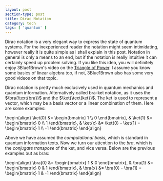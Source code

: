 ```yaml
---
layout: post
section-type: post
title: Dirac Notation
category: tech
tags: [ 'quantum' ]
---
```


Dirac notation is a very elegant way to express
the state of quantum systems. For the inexperienced reader
the notation might seem intimidating, however
really it is quite simple as I
shall explain in this post. Notation in general
is only a means to an end, but if the notation
is really intuitive it can certainly speed up
problem solving. If you like this idea, you will
definitely enjoy 3Blue1Brown's video on the [Triangle
of Power](https://www.youtube.com/watch?v=sULa9Lc4pck).
I assume you know some basics of linear algebra too,
if not, 3Blue1Brown also has some very good videos on that topic.

Dirac notation is pretty much exclusively used
in quantum mechanics and quantum information. Alternatively
 called bra-ket notation, as it uses the
 $\bra{\text{bra}}$ and the $\ket{\text{ket}}$. The ket
 is used to represent a vector, which may be a basis
 vector or a linear combination of them. Here are some
 examples:

 <div>
   \begin{align}
      \ket{0} &=
        \begin{bmatrix}
         1 \\
         0
        \end{bmatrix},
      &
      \ket{1} &=
        \begin{bmatrix}
         0 \\
         1
        \end{bmatrix},
      &
      \ket{x} &= \ket{0} - \ket{1} =
        \begin{bmatrix}
        1 \\
        -1
        \end{bmatrix}
   \end{align}
 </div>

 Above we have assumed the *computational basis*, which is
 standard in quantum information texts. Now we turn our
 attention to the *bra*, which is the *conjugate transpose*
 of the ket, and vice versa. Below are the previous examples but as bras:

 <div>
   \begin{align}
      \bra{0} &=
        \begin{bmatrix}
         1 &
         0
        \end{bmatrix},
      &
      \bra{1} &=
        \begin{bmatrix}
         0 &
         1
        \end{bmatrix},
      &
      \bra{x} &= \bra{0} - \bra{1} =
        \begin{bmatrix}
        1 &
        -1
        \end{bmatrix}
   \end{align}
 </div>




<!-- Why notation is important

Feynman

Elegance

Dirac notation



f^n(x)

Why modern vector notation isn't good enough -->

